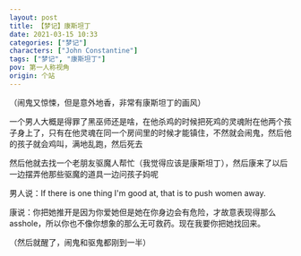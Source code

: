```yaml
---
layout: post
title: 【梦记】康斯坦丁
date: 2021-03-15 10:33
categories: ["梦记"]
characters: ["John Constantine"]
tags: ["梦记", "康斯坦丁"]
pov: 第一人称视角
origin: 个站
---
```


（闹鬼又惊悚，但是意外地香，非常有康斯坦丁的画风）

一个男人大概是得罪了黑巫师还是啥，在他杀鸡的时候把死鸡的灵魂附在他两个孩子身上了，只有在他灵魂在同一个房间里的时候才能镇住，不然就会闹鬼，然后他的孩子就会鸡叫，满地乱跑，然后死去

然后他就去找一个老朋友驱魔人帮忙（我觉得应该是康斯坦丁），然后康来了以后一边摆弄他那些驱魔的道具一边问孩子妈呢

男人说：If there is one thing I'm good at, that is to push women away.

康说：你把她推开是因为你爱她但是她在你身边会有危险，才故意表现得那么asshole，所以你也不像你想象的那么无可救药。现在我要你把她找回来。

（然后就醒了，闹鬼和驱鬼都刚到一半）

